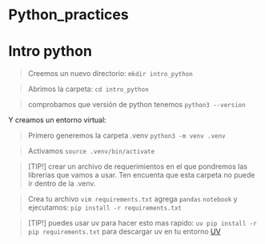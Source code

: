 # Python_practices
# Intro python

> Creemos un nuevo directorio: `mkdir intro_python`

> Abrimos la carpeta: `cd intro_python`

> comprobamos que versión de python tenemos `python3 --version`

Y creamos un entorno virtual: 
> Primero generemos la carpeta .venv `python3 -m venv .venv`

> Activamos `source .venv/bin/activate`

> [TIP!]
> crear un archivo de requerimientos en el que pondremos las librerias que vamos a usar. Ten encuenta que esta carpeta no puede ir dentro de la .venv.

> Crea tu archivo `vim requirements.txt` agrega `pandas` `notebook` y ejecutamos: `pip install -r requirements.txt`

> [TIP!]
> puedes usar uv para hacer esto mas rapido: `uv pip install -r pip requirements.txt`
> para descargar uv en tu entorno [UV](https://github.com/astral-sh/uv)
